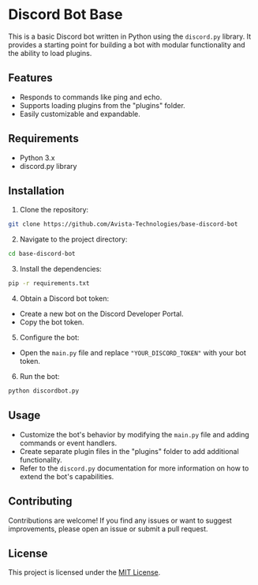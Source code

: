 # Discord Bot Base

This is a basic Discord bot written in Python using the `discord.py` library. It provides a starting point for building a bot with modular functionality and the ability to load plugins.

## Features

- Responds to commands like ping and echo.
- Supports loading plugins from the "plugins" folder.
- Easily customizable and expandable.

## Requirements

- Python 3.x
- discord.py library

## Installation

1. Clone the repository:
```bash
git clone https://github.com/Avista-Technologies/base-discord-bot
```

2. Navigate to the project directory:
```bash
cd base-discord-bot
```

3. Install the dependencies:
```bash
pip -r requirements.txt
```

4. Obtain a Discord bot token:

- Create a new bot on the Discord Developer Portal.
- Copy the bot token.

5. Configure the bot:

- Open the `main.py` file and replace `"YOUR_DISCORD_TOKEN"` with your bot token.

6. Run the bot:
```bash
python discordbot.py
```

## Usage

- Customize the bot's behavior by modifying the `main.py` file and adding commands or event handlers.
- Create separate plugin files in the "plugins" folder to add additional functionality.
- Refer to the `discord.py` documentation for more information on how to extend the bot's capabilities.

## Contributing

Contributions are welcome! If you find any issues or want to suggest improvements, please open an issue or submit a pull request.

## License

This project is licensed under the [MIT License](LICENSE).

